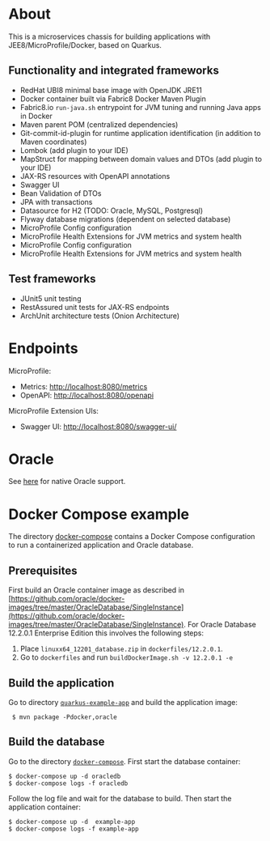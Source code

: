 # About

This is a microservices chassis for building applications with JEE8/MicroProfile/Docker, based on Quarkus.

## Functionality and integrated frameworks

- RedHat UBI8 minimal base image with OpenJDK JRE11
- Docker container built via Fabric8 Docker Maven Plugin
- Fabric8.io `run-java.sh` entrypoint for JVM tuning and running Java apps in Docker
- Maven parent POM (centralized dependencies)
- Git-commit-id-plugin for runtime application identification (in addition to Maven coordinates)
- Lombok (add plugin to your IDE)
- MapStruct for mapping between domain values and DTOs (add plugin to your IDE)
- JAX-RS resources with OpenAPI annotations
- Swagger UI
- Bean Validation of DTOs
- JPA with transactions
- Datasource for H2 (TODO: Oracle, MySQL, Postgresql)
- Flyway database migrations (dependent on selected database)
- MicroProfile Config configuration
- MicroProfile Health Extensions for JVM metrics and system health
- MicroProfile Config configuration
- MicroProfile Health Extensions for JVM metrics and system health

## Test frameworks

- JUnit5 unit testing
- RestAssured unit tests for JAX-RS endpoints
- ArchUnit architecture tests (Onion Architecture)

# Endpoints

MicroProfile:
- Metrics: [http://localhost:8080/metrics](http://localhost:8080/metrics)
- OpenAPI: [http://localhost:8080/openapi](http://localhost:8080/openapi)

MicroProfile Extension UIs:
- Swagger UI: [http://localhost:8080/swagger-ui/](http://localhost:8080/swagger-ui/)

# Oracle

See [here](https://github.com/quarkusio/quarkus/issues/1658#issuecomment-523618130) for native Oracle support.

# Docker Compose example

The directory [docker-compose](docker-compose) contains a Docker Compose configuration to run a containerized application 
and Oracle database.

## Prerequisites

First build an Oracle container image as described in [https://github.com/oracle/docker-images/tree/master/OracleDatabase/SingleInstance](https://github.com/oracle/docker-images/tree/master/OracleDatabase/SingleInstance). 
For Oracle Database 12.2.0.1 Enterprise Edition this involves the following steps:

1. Place `linuxx64_12201_database.zip` in `dockerfiles/12.2.0.1`.
2. Go to `dockerfiles` and run `buildDockerImage.sh -v 12.2.0.1 -e`

## Build the application

Go to directory [`quarkus-example-app`](quarkus-example-app) and build the application image:
 
     $ mvn package -Pdocker,oracle

## Build the database

Go to the directory [`docker-compose`](docker-compose). First start the database container:

    $ docker-compose up -d oracledb
    $ docker-compose logs -f oracledb

Follow the log file and wait for the database to build. Then start the application container:

    $ docker-compose up -d  example-app
    $ docker-compose logs -f example-app